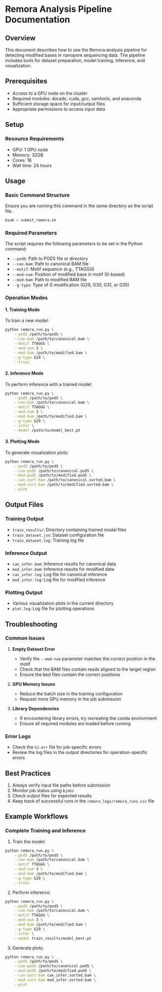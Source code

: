 # Remora Analysis Pipeline Documentation

## Overview
This document describes how to use the Remora analysis pipeline for detecting modified bases in nanopore sequencing data. The pipeline includes tools for dataset preparation, model training, inference, and visualization.

## Prerequisites
- Access to a GPU node on the cluster
- Required modules: dorado, cuda, gcc, samtools, and anaconda
- Sufficient storage space for input/output files
- Appropriate permissions to access input data

## Setup

### Resource Requirements
- GPU: 1 GPU node
- Memory: 32GB
- Cores: 16
- Wall time: 24 hours

## Usage

### Basic Command Structure

Ensure you are running this command in the same directory as the script file.
```bash
bsub < submit_remora.sh
```

### Required Parameters
The script requires the following parameters to be set in the Python command:
- `--pod5`: Path to POD5 file or directory
- `--can-bam`: Path to canonical BAM file
- `--motif`: Motif sequence (e.g., TTAGGG)
- `--mod-num`: Position of modified base in motif (0-based)
- `--mod-bam`: Path to modified BAM file
- `--g-type`: Type of G modification (G29, G30, G31, or G35)

### Operation Modes

#### 1. Training Mode
To train a new model:
```bash
python remora_run.py \
    --pod5 /path/to/pod5 \
    --can-bam /path/to/canonical.bam \
    --motif TTAGGG \
    --mod-num 3 \
    --mod-bam /path/to/modified.bam \
    --g-type G29 \
    --train
```

#### 2. Inference Mode
To perform inference with a trained model:
```bash
python remora_run.py \
    --pod5 /path/to/pod5 \
    --can-bam /path/to/canonical.bam \
    --motif TTAGGG \
    --mod-num 3 \
    --mod-bam /path/to/modified.bam \
    --g-type G29 \
    --infer \
    --model /path/to/model_best.pt
```

#### 3. Plotting Mode
To generate visualization plots:
```bash
python remora_run.py \
    --pod5 /path/to/pod5 \
    --can-pod5 /path/to/canonical.pod5 \
    --mod-pod5 /path/to/modified.pod5 \
    --can-sort-bam /path/to/canonical.sorted.bam \
    --mod-sort-bam /path/to/modified.sorted.bam \
    --plot
```

## Output Files

### Training Output
- `train_results/`: Directory containing trained model files
- `train_dataset.jsn`: Dataset configuration file
- `train_dataset.log`: Training log file

### Inference Output
- `can_infer.bam`: Inference results for canonical data
- `mod_infer.bam`: Inference results for modified data
- `can_infer.log`: Log file for canonical inference
- `mod_infer.log`: Log file for modified inference

### Plotting Output
- Various visualization plots in the current directory
- `plot.log`: Log file for plotting operations

## Troubleshooting

### Common Issues
1. **Empty Dataset Error**
   - Verify the `--mod-num` parameter matches the correct position in the motif
   - Check that the BAM files contain reads aligned to the target region
   - Ensure the bed files contain the correct positions

2. **GPU Memory Issues**
   - Reduce the batch size in the training configuration
   - Request more GPU memory in the job submission

3. **Library Dependencies**
   - If encountering library errors, try recreating the conda environment
   - Ensure all required modules are loaded before running

### Error Logs
- Check the `%J.err` file for job-specific errors
- Review the log files in the output directories for operation-specific errors

## Best Practices
1. Always verify input file paths before submission
2. Monitor job status using `bjobs`
3. Check output files for expected results
4. Keep track of successful runs in the `remora_logs/remora_runs.csv` file

## Example Workflows

### Complete Training and Inference
1. Train the model:
```bash
python remora_run.py \
    --pod5 /path/to/pod5 \
    --can-bam /path/to/canonical.bam \
    --motif TTAGGG \
    --mod-num 3 \
    --mod-bam /path/to/modified.bam \
    --g-type G29 \
    --train
```

2. Perform inference:
```bash
python remora_run.py \
    --pod5 /path/to/pod5 \
    --can-bam /path/to/canonical.bam \
    --motif TTAGGG \
    --mod-num 3 \
    --mod-bam /path/to/modified.bam \
    --g-type G29 \
    --infer \
    --model train_results/model_best.pt
```

3. Generate plots:
```bash
python remora_run.py \
    --pod5 /path/to/pod5 \
    --can-pod5 /path/to/canonical.pod5 \
    --mod-pod5 /path/to/modified.pod5 \
    --can-sort-bam can_infer.sorted.bam \
    --mod-sort-bam mod_infer.sorted.bam \
    --plot
```

